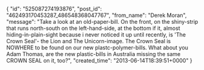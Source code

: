  {
   "id": "525087274193876",
   "post_id": "462493170453287_486548368047767",
   "from_name": "Derek Moran",
   "message": "Take a look at an old-paper-bill. On the front, on the shiny-strip that runs north-south on the left-hand-side, at the bottom if it, almost hiding-in-plain-sight because i never noticed it up until recently, is 'The Crown Seal'- the Lion and The Unicorn-image. The Crown Seal is NOWHERE to be found on our new plastc-polymer-bills. What about you Adam Thomas, are the new plastic-bills in Australia missing the same CROWN SEAL on it, too?",
   "created_time": "2013-06-14T18:39:51+0000"
 }
